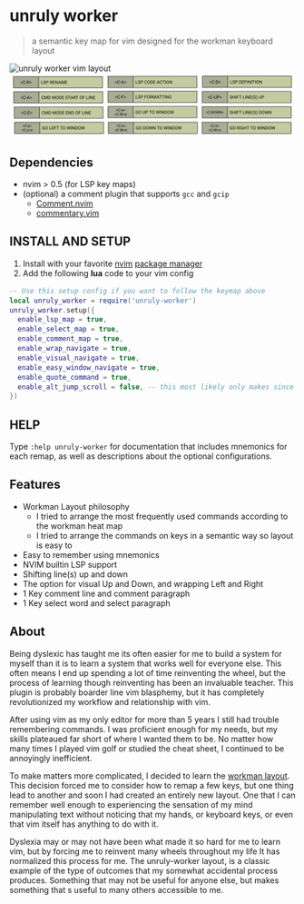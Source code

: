 # unruly worker
> a semantic key map for vim designed for the workman keyboard layout

![unruly worker vim layout](/asset/keymap.png)
![unruly worker vim ctrl key action legend](/asset/action.png)

## Dependencies
* nvim > 0.5 (for LSP key maps)
* (optional) a comment plugin that supports `gcc` and `gcip` 
  * [Comment.nvim](https://github.com/numToStr/Comment.nvim)
  * [commentary.vim](https://github.com/tpope/vim-commentary)

## INSTALL AND SETUP
1. Install with your favorite [nvim](https://neovim.io/) [package manager](https://github.com/savq/paq-nvim)
2. Add the following **lua** code to your vim config

``` lua
-- Use this setup config if you want to follow the keymap above
local unruly_worker = require('unruly-worker')
unruly_worker.setup({
  enable_lsp_map = true,
  enable_select_map = true,
  enable_comment_map = true,
  enable_wrap_navigate = true,
  enable_visual_navigate = true,
  enable_easy_window_navigate = true,
  enable_quote_command = true,
  enable_alt_jump_scroll = false, -- this most likely only makes since for my 40% layou
})
```

## HELP
Type `:help unruly-worker` for documentation that includes mnemonics for each
remap, as well as descriptions about the optional configurations. 

## Features
* Workman Layout philosophy
  * I tried to arrange the most frequently used commands according to the workman
  heat map
  * I tried to arrange the commands on keys in a semantic way so layout is easy to
* Easy to remember using mnemonics
* NVIM builtin LSP support
* Shifting line(s) up and down
* The option for visual Up and Down, and wrapping Left and Right
* 1 Key comment line and comment paragraph
* 1 Key select word and select paragraph

## About
Being dyslexic has taught me its often easier for me to build a system for
myself than it is to learn a system that works well for everyone else. This often
means I end up spending a lot of time reinventing the wheel, but the process of
learning though reinventing has been an invaluable teacher. This plugin is
probably boarder line vim blasphemy, but it has completely revolutionized my 
workflow and relationship with vim.

After using vim as my only editor for more than 5 years I still had trouble 
remembering commands. I was proficient enough for my needs, but my skills plateaued
far short of where I wanted them to be. No matter how many times I played vim golf 
or studied the cheat sheet, I continued to be annoyingly inefficient.

To make matters more complicated, I decided to learn the [workman
layout](https://workmanlayout.org/). This decision forced me to consider how 
to remap a few keys, but one thing lead to another and soon I had created an 
entirely new layout. One that I can remember well enough to experiencing the 
sensation of my mind manipulating text without noticing that my hands, or 
keyboard keys, or even that vim itself has anything to do with it.

Dyslexia may or may not have been what made it so hard for me to learn vim, but
by forcing me to reinvent many wheels throughout my life It has normalized this
process for me. The unruly-worker layout, is a classic example of the type of
outcomes that my somewhat accidental process produces. Something that may not 
be useful for anyone else, but makes something that s useful to many others 
accessible to me.

